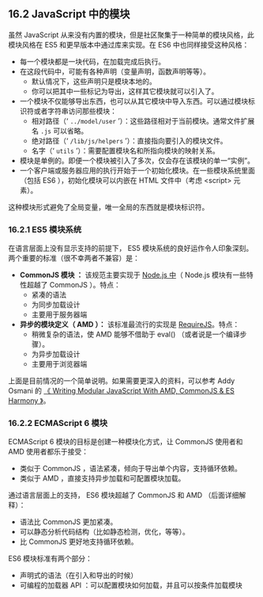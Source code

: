 ## 16.2 JavaScript 中的模块

虽然 JavaScript 从来没有内置的模块，但是社区聚集于一种简单的模块风格，此模块风格在 ES5 和更早版本中通过库来实现。在 ES6 中也同样接受这种风格：

* 每一个模块都是一块代码，在加载完成后执行。
* 在这段代码中，可能有各种声明（变量声明，函数声明等等）。
    * 默认情况下，这些声明只是模块本地的。
    * 你可以把其中一些标记为导出，这样其它模块就可以引入了。
* 一个模块不仅能够导出东西，也可以从其它模块中导入东西。可以通过模块标识符或者字符串访问那些模块：
    * 相对路径（‘ `../model/user` ’）：这些路径相对于当前模块。通常文件扩展名 `.js` 可以省略。
    * 绝对路径（‘ `/lib/js/helpers` ’）：直接指向要引入的模块文件。
    * 名字（‘ `utils` ’）：需要配置模块名和所指向模块的映射关系。
* 模块是单例的。即便一个模块被引入了多次，仅会存在该模块的单一“实例”。
* 一个客户端或服务器应用的执行开始于一个初始化模块。在一些模块系统里面（包括 ES6 ），初始化模块可以内嵌在 HTML 文件中（考虑 &lt;script&gt; 元素）。

这种模块形式避免了全局变量，唯一全局的东西就是模块标识符。

### 16.2.1 ES5 模块系统

在语言层面上没有显示支持的前提下， ES5 模块系统的良好运作令人印象深刻。两个重要的标准（很不幸两者不兼容）是：

* **CommonJS 模块 ：** 该规范主要实现于 [Node.js 中](http://nodejs.org/api/modules.html)（ Node.js 模块有一些特性超越了 CommonJS ）。特点：
    * 紧凑的语法
    * 为同步加载设计
    * 主要用于服务器端
* **异步的模块定义（ AMD ）：** 该标准最流行的实现是 [RequireJS](http://requirejs.org/)。特点：
    * 稍微复杂的语法，使 AMD 能够不借助于 eval() （或者说是一个编译步骤）。
    * 为异步加载设计
    * 主要用于浏览器端

上面是目前情况的一个简单说明。如果需要更深入的资料，可以参考 Addy Osmani 的 [《 Writing Modular JavaScript With AMD, CommonJS & ES Harmony 》](http://addyosmani.com/writing-modular-js/)。

### 16.2.2 ECMAScript 6 模块

ECMAScript 6 模块的目标是创建一种模块化方式，让 CommonJS 使用者和 AMD 使用者都乐于接受：

* 类似于 CommonJS ，语法紧凑，倾向于导出单个内容，支持循环依赖。
* 类似于 AMD ，直接支持异步加载和可配置模块加载。

通过语言层面上的支持， ES6 模块超越了 CommonJS 和 AMD （后面详细解释）：

* 语法比 CommonJS 更加紧凑。
* 可以静态分析代码结构（比如静态检测，优化，等等）。
* 比 CommonJS 更好地支持循环依赖。

ES6 模块标准有两个部分：

* 声明式的语法（在引入和导出的时候）
* 可编程的加载器 API ：可以配置模块如何加载，并且可以按条件加载模块

